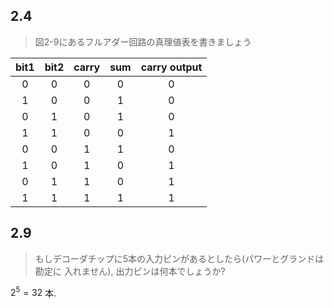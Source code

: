 ## 2.4
>図2-9にあるフルアダー回路の真理値表を書きましょう

| bit1 | bit2 | carry | sum | carry output | 
| :--: | :--: | :---: | :-: | :----------: | 
| 0    | 0    | 0     | 0   | 0            | 
| 1    | 0    | 0     | 1   | 0            | 
| 0    | 1    | 0     | 1   | 0            | 
| 1    | 1    | 0     | 0   | 1            | 
| 0    | 0    | 1     | 1   | 0            | 
| 1    | 0    | 1     | 0   | 1            | 
| 0    | 1    | 1     | 0   | 1            | 
| 1    | 1    | 1     | 1   | 1            | 

## 2.9
>もしデコーダチップに5本の入力ピンがあるとしたら(パワーとグランドは勘定に
入れません), 出力ピンは何本でしょうか?

$2^5 = 32$ 本.